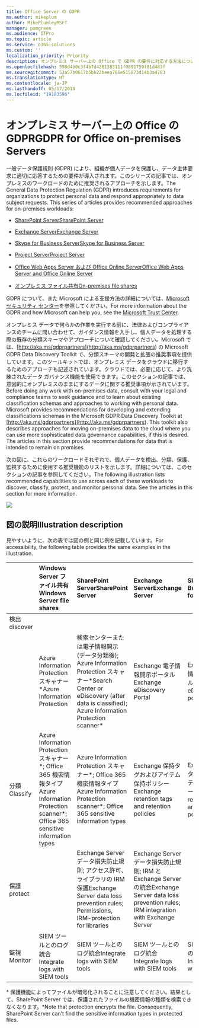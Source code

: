 ```yaml
---
title: Office Server の GDPR
ms.author: mikeplum
author: MikePlumleyMSFT
manager: pamgreen
ms.audience: ITPro
ms.topic: article
ms.service: o365-solutions
ms.custom: ''
localization_priority: Priority
description: オンプレミス サーバー上の Office で GDPR の要件に対応する方法について説明します。
ms.openlocfilehash: 598d4b0c3f4b7d4281383111f0891759f81d483f
ms.sourcegitcommit: 53a57b0617b5bb22beea766e515873d14b3a4783
ms.translationtype: HT
ms.contentlocale: ja-JP
ms.lasthandoff: 05/17/2018
ms.locfileid: "19183596"
---
```

# <a name="gdpr-for-office-on-premises-servers"></a><span data-ttu-id="be207-103">オンプレミス サーバー上の Office の GDPR</span><span class="sxs-lookup"><span data-stu-id="be207-103">GDPR for Office on-premises Servers</span></span>

<span data-ttu-id="be207-p101">一般データ保護規則 (GDPR) により、組織が個人データを保護し、データ主体要求に適切に応答するための要件が導入されます。このシリーズの記事では、オンプレミスのワークロードのために推奨されるアプローチを示します。</span><span class="sxs-lookup"><span data-stu-id="be207-p101">The General Data Protection Regulation (GDPR) introduces requirements for organizations to protect personal data and respond appropriately to data subject requests. This series of articles provides recommended approaches for on-premises workloads:</span></span>

-   [<span data-ttu-id="be207-106">SharePoint Server</span><span class="sxs-lookup"><span data-stu-id="be207-106">SharePoint Server</span></span>](gdpr-for-sharepoint-server.md)

-   [<span data-ttu-id="be207-107">Exchange Server</span><span class="sxs-lookup"><span data-stu-id="be207-107">Exchange Server</span></span>](gdpr-for-exchange-server.md)

-   [<span data-ttu-id="be207-108">Skype for Business Server</span><span class="sxs-lookup"><span data-stu-id="be207-108">Skype for Business Server</span></span>](gdpr-for-skype-for-business-server.md)

-   [<span data-ttu-id="be207-109">Project Server</span><span class="sxs-lookup"><span data-stu-id="be207-109">Project Server</span></span>](gdpr-for-project-server.md)

-   [<span data-ttu-id="be207-110">Office Web Apps Server および Office Online Server</span><span class="sxs-lookup"><span data-stu-id="be207-110">Office Web Apps Server and Office Online Server</span></span>](gdpr-for-office-online-server.md)

-   [<span data-ttu-id="be207-111">オンプレミス ファイル共有</span><span class="sxs-lookup"><span data-stu-id="be207-111">On-premises file shares</span></span>](gdpr-for-on-premises-file-shares.md)

<span data-ttu-id="be207-112">GDPR について、また Microsoft による支援方法の詳細については、[Microsoft セキュリティ センター](https://www.microsoft.com/ja-JP/TrustCenter/Privacy/gdpr/default.aspx)を参照してください。</span><span class="sxs-lookup"><span data-stu-id="be207-112">For more information about the GDPR and how Microsoft can help you, see the [Microsoft Trust Center](https://www.microsoft.com/ja-JP/TrustCenter/Privacy/gdpr/default.aspx).</span></span>

<span data-ttu-id="be207-p102">オンプレミス データで何らかの作業を実行する前に、法律およびコンプライアンスのチームに問い合わせて、ガイダンス情報を入手し、個人データを処理する際の既存の分類スキーマやアプローチについて確認してください。Microsoft では、[http://aka.ms/gdprpartners](<http://aka.ms/gdprpartners>) の Microsoft GDPR Data Discovery Toolkit で、分類スキーマの開発と拡張の推奨事項を提供しています。このツールキットでは、オンプレミス データをクラウドに移行するためのアプローチも記述されています。クラウドでは、必要に応じて、より洗練されたデータ ガバナンス機能を使用できます。このセクションの記事では、意図的にオンプレミスのままにするデータに関する推奨事項が示されています。</span><span class="sxs-lookup"><span data-stu-id="be207-p102">Before doing any work with on-premises data, consult with your legal and compliance teams to seek guidance and to learn about existing classification schemas and approaches to working with personal data. Microsoft provides recommendations for developing and extending classifications schemas in the Microsoft GDPR Data Discovery Toolkit at [http://aka.ms/gdprpartners](<http://aka.ms/gdprpartners>). This toolkit also describes approaches for moving on-premises data to the cloud where you can use more sophisticated data governance capabilities, if this is desired. The articles in this section provide recommendations for data that is intended to remain on premises.</span></span>

<span data-ttu-id="be207-p103">次の図に、これらのワークロードそれぞれで、個人データを検出、分類、保護、監視するために使用する推奨機能のリストを示します。詳細については、このセクションの記事を参照してください。</span><span class="sxs-lookup"><span data-stu-id="be207-p103">The following illustration lists recommended capabilities to use across each of these workloads to discover, classify, protect, and monitor personal data. See the articles in this section for more information.</span></span>

![](media/gdpr-for-office-servers_image1.png)

## <a name="illustration-description"></a><span data-ttu-id="be207-119">図の説明</span><span class="sxs-lookup"><span data-stu-id="be207-119">Illustration description</span></span>

<span data-ttu-id="be207-120">見やすいように、次の表では図の例と同じ例を記載しています。</span><span class="sxs-lookup"><span data-stu-id="be207-120">For accessibility, the following table provides the same examples in the illustration.</span></span>

|             |<span data-ttu-id="be207-121">Windows Server ファイル共有</span><span class="sxs-lookup"><span data-stu-id="be207-121">Windows Server file shares</span></span>|<span data-ttu-id="be207-122">SharePoint Server</span><span class="sxs-lookup"><span data-stu-id="be207-122">SharePoint Server</span></span>|<span data-ttu-id="be207-123">Exchange Server</span><span class="sxs-lookup"><span data-stu-id="be207-123">Exchange Server</span></span>|<span data-ttu-id="be207-124">Skype for Business</span><span class="sxs-lookup"><span data-stu-id="be207-124">Skype for Business</span></span>|<span data-ttu-id="be207-125">Project Server</span><span class="sxs-lookup"><span data-stu-id="be207-125">Project Server</span></span>|
|:------------|:-------------------------|:----------------|:--------------|:-----------------|:-------------|
|<span data-ttu-id="be207-126">検出</span><span class="sxs-lookup"><span data-stu-id="be207-126">discover
</span></span>|<span data-ttu-id="be207-127">Azure Information Protection スキャナー\*</span><span class="sxs-lookup"><span data-stu-id="be207-127">Azure Information Protection</span></span>|<span data-ttu-id="be207-128">検索センターまたは電子情報開示 (データ分類後); Azure Information Protection スキャナー\*</span><span class="sxs-lookup"><span data-stu-id="be207-128">Search Center or eDiscovery (after data is classified); Azure Information Protection scanner\*</span></span>|<span data-ttu-id="be207-129">Exchange 電子情報開示ポータル</span><span class="sxs-lookup"><span data-stu-id="be207-129">Exchange eDiscovery Portal</span></span>|<span data-ttu-id="be207-130">Exchange 電子情報開示ポータル</span><span class="sxs-lookup"><span data-stu-id="be207-130">Exchange eDiscovery portal</span></span>|<span data-ttu-id="be207-131">検出およびエクスポートのための SQL スクリプト</span><span class="sxs-lookup"><span data-stu-id="be207-131">SQL scripts for discovery and exporting</span></span>|
|<span data-ttu-id="be207-132">分類</span><span class="sxs-lookup"><span data-stu-id="be207-132">Classify</span></span>|<span data-ttu-id="be207-133">Azure Information Protection スキャナー\*; Office 365 機密情報タイプ</span><span class="sxs-lookup"><span data-stu-id="be207-133">Azure Information Protection scanner\*; Office 365 sensitive information types</span></span>|<span data-ttu-id="be207-134">Azure Information Protection スキャナー\*; Office 365 機密情報タイプ</span><span class="sxs-lookup"><span data-stu-id="be207-134">Azure Information Protection scanner\*; Office 365 sensitive information types</span></span>|<span data-ttu-id="be207-135">Exchange 保持タグおよびアイテム保持ポリシー</span><span class="sxs-lookup"><span data-stu-id="be207-135">Exchange retention tags and retention policies</span></span>|<span data-ttu-id="be207-136">Exchange 保持タグおよびアイテム保持ポリシー</span><span class="sxs-lookup"><span data-stu-id="be207-136">Exchange retention tags and retention policies</span></span>||
|<span data-ttu-id="be207-137">保護</span><span class="sxs-lookup"><span data-stu-id="be207-137">protect</span></span>||<span data-ttu-id="be207-138">Exchange Server データ損失防止規則; アクセス許可、ライブラリの IRM 保護</span><span class="sxs-lookup"><span data-stu-id="be207-138">Exchange Server data loss prevention rules; Permissions, IRM-protection for libraries</span></span>|<span data-ttu-id="be207-139">Exchange Server データ損失防止規則; IRM と Exchange Server の統合</span><span class="sxs-lookup"><span data-stu-id="be207-139">Exchange Server data loss prevention rules; IRM integration with Exchange Server</span></span>|||
|<span data-ttu-id="be207-140">監視</span><span class="sxs-lookup"><span data-stu-id="be207-140">Monitor</span></span>|<span data-ttu-id="be207-141">SIEM ツールとのログ統合</span><span class="sxs-lookup"><span data-stu-id="be207-141">Integrate logs with SIEM tools</span></span>|<span data-ttu-id="be207-142">SIEM ツールとのログ統合</span><span class="sxs-lookup"><span data-stu-id="be207-142">Integrate logs with SIEM tools</span></span>|<span data-ttu-id="be207-143">SIEM ツールとのログ統合</span><span class="sxs-lookup"><span data-stu-id="be207-143">Integrate logs with SIEM tools</span></span>|<span data-ttu-id="be207-144">SIEM ツールとのログ統合</span><span class="sxs-lookup"><span data-stu-id="be207-144">Integrate logs with SIEM tools</span></span>|<span data-ttu-id="be207-145">SIEM ツールとのログ統合</span><span class="sxs-lookup"><span data-stu-id="be207-145">Integrate logs with SIEM tools</span></span>|

<span data-ttu-id="be207-p104">\* 保護機能によってファイルが暗号化されることに注意してください。結果として、SharePoint Server では、保護されたファイルの機密情報の種類を検索できなくなります。</span><span class="sxs-lookup"><span data-stu-id="be207-p104">\*Note that protection encrypts the file. Consequently, SharePoint Server can’t find the sensitive information types in protected files.</span></span>
